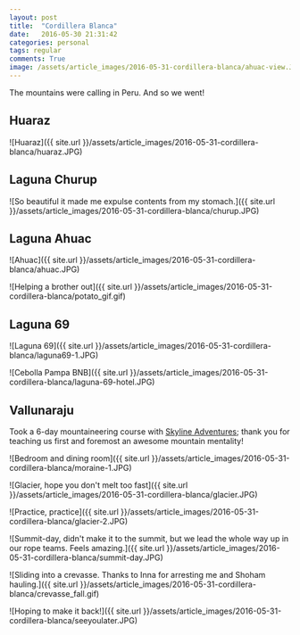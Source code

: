 ```yaml
---
layout: post
title:  "Cordillera Blanca"
date:   2016-05-30 21:31:42
categories: personal
tags: regular
comments: True
image: /assets/article_images/2016-05-31-cordillera-blanca/ahuac-view.JPG
---
```


The mountains were calling in Peru. And so we went!

## Huaraz
![Huaraz]({{ site.url }}/assets/article_images/2016-05-31-cordillera-blanca/huaraz.JPG)

## Laguna Churup

![So beautiful it made me expulse contents from my stomach.]({{ site.url }}/assets/article_images/2016-05-31-cordillera-blanca/churup.JPG)

## Laguna Ahuac

![Ahuac]({{ site.url }}/assets/article_images/2016-05-31-cordillera-blanca/ahuac.JPG)


![Helping a brother out]({{ site.url }}/assets/article_images/2016-05-31-cordillera-blanca/potato_gif.gif)


## Laguna 69

![Laguna 69]({{ site.url }}/assets/article_images/2016-05-31-cordillera-blanca/laguna69-1.JPG)

![Cebolla Pampa BNB]({{ site.url }}/assets/article_images/2016-05-31-cordillera-blanca/laguna-69-hotel.JPG)


## Vallunaraju

Took a 6-day mountaineering course with [Skyline Adventures][skyline]; thank you for teaching us first and foremost an awesome mountain mentality!

![Bedroom and dining room]({{ site.url }}/assets/article_images/2016-05-31-cordillera-blanca/moraine-1.JPG)

![Glacier, hope you don't melt too fast]({{ site.url }}/assets/article_images/2016-05-31-cordillera-blanca/glacier.JPG)

![Practice, practice]({{ site.url }}/assets/article_images/2016-05-31-cordillera-blanca/glacier-2.JPG)

![Summit-day, didn't make it to the summit, but we lead the whole way up in our rope teams. Feels amazing.]({{ site.url }}/assets/article_images/2016-05-31-cordillera-blanca/summit-day.JPG)

![Sliding into a crevasse. Thanks to Inna for arresting me and Shoham hauling.]({{ site.url }}/assets/article_images/2016-05-31-cordillera-blanca/crevasse_fall.gif)


![Hoping to make it back!]({{ site.url }}/assets/article_images/2016-05-31-cordillera-blanca/seeyoulater.JPG)


[skyline]: http://www.skyline-adventures.com
